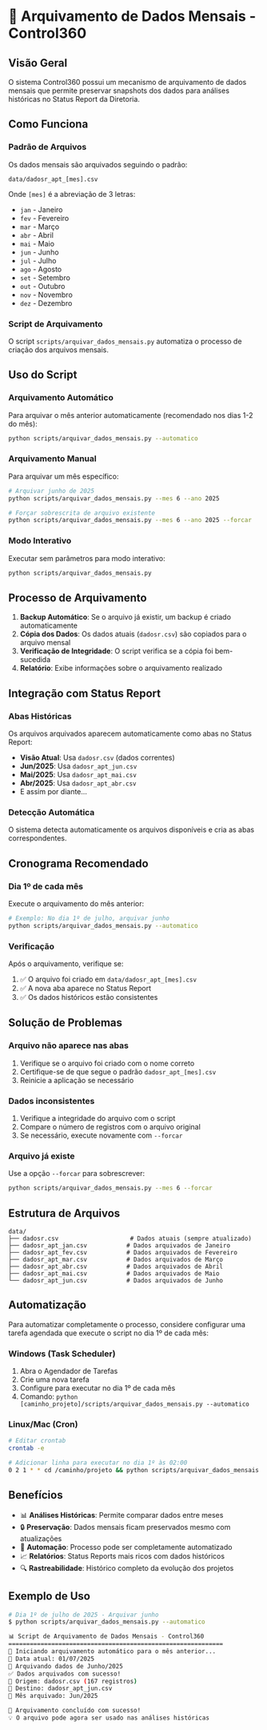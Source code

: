 # 📁 Arquivamento de Dados Mensais - Control360

## Visão Geral

O sistema Control360 possui um mecanismo de arquivamento de dados mensais que permite preservar snapshots dos dados para análises históricas no Status Report da Diretoria.

## Como Funciona

### Padrão de Arquivos

Os dados mensais são arquivados seguindo o padrão:
```
data/dadosr_apt_[mes].csv
```

Onde `[mes]` é a abreviação de 3 letras:
- `jan` - Janeiro
- `fev` - Fevereiro  
- `mar` - Março
- `abr` - Abril
- `mai` - Maio
- `jun` - Junho
- `jul` - Julho
- `ago` - Agosto
- `set` - Setembro
- `out` - Outubro
- `nov` - Novembro
- `dez` - Dezembro

### Script de Arquivamento

O script `scripts/arquivar_dados_mensais.py` automatiza o processo de criação dos arquivos mensais.

## Uso do Script

### Arquivamento Automático

Para arquivar o mês anterior automaticamente (recomendado nos dias 1-2 do mês):

```bash
python scripts/arquivar_dados_mensais.py --automatico
```

### Arquivamento Manual

Para arquivar um mês específico:

```bash
# Arquivar junho de 2025
python scripts/arquivar_dados_mensais.py --mes 6 --ano 2025

# Forçar sobrescrita de arquivo existente
python scripts/arquivar_dados_mensais.py --mes 6 --ano 2025 --forcar
```

### Modo Interativo

Executar sem parâmetros para modo interativo:

```bash
python scripts/arquivar_dados_mensais.py
```

## Processo de Arquivamento

1. **Backup Automático**: Se o arquivo já existir, um backup é criado automaticamente
2. **Cópia dos Dados**: Os dados atuais (`dadosr.csv`) são copiados para o arquivo mensal
3. **Verificação de Integridade**: O script verifica se a cópia foi bem-sucedida
4. **Relatório**: Exibe informações sobre o arquivamento realizado

## Integração com Status Report

### Abas Históricas

Os arquivos arquivados aparecem automaticamente como abas no Status Report:
- **Visão Atual**: Usa `dadosr.csv` (dados correntes)
- **Jun/2025**: Usa `dadosr_apt_jun.csv`
- **Mai/2025**: Usa `dadosr_apt_mai.csv`
- **Abr/2025**: Usa `dadosr_apt_abr.csv`
- E assim por diante...

### Detecção Automática

O sistema detecta automaticamente os arquivos disponíveis e cria as abas correspondentes.

## Cronograma Recomendado

### Dia 1º de cada mês

Execute o arquivamento do mês anterior:

```bash
# Exemplo: No dia 1º de julho, arquivar junho
python scripts/arquivar_dados_mensais.py --automatico
```

### Verificação

Após o arquivamento, verifique se:

1. ✅ O arquivo foi criado em `data/dadosr_apt_[mes].csv`
2. ✅ A nova aba aparece no Status Report
3. ✅ Os dados históricos estão consistentes

## Solução de Problemas

### Arquivo não aparece nas abas

1. Verifique se o arquivo foi criado com o nome correto
2. Certifique-se de que segue o padrão `dadosr_apt_[mes].csv`
3. Reinicie a aplicação se necessário

### Dados inconsistentes

1. Verifique a integridade do arquivo com o script
2. Compare o número de registros com o arquivo original
3. Se necessário, execute novamente com `--forcar`

### Arquivo já existe

Use a opção `--forcar` para sobrescrever:

```bash
python scripts/arquivar_dados_mensais.py --mes 6 --forcar
```

## Estrutura de Arquivos

```
data/
├── dadosr.csv                    # Dados atuais (sempre atualizado)
├── dadosr_apt_jan.csv           # Dados arquivados de Janeiro
├── dadosr_apt_fev.csv           # Dados arquivados de Fevereiro
├── dadosr_apt_mar.csv           # Dados arquivados de Março
├── dadosr_apt_abr.csv           # Dados arquivados de Abril
├── dadosr_apt_mai.csv           # Dados arquivados de Maio
└── dadosr_apt_jun.csv           # Dados arquivados de Junho
```

## Automatização

Para automatizar completamente o processo, considere configurar uma tarefa agendada que execute o script no dia 1º de cada mês:

### Windows (Task Scheduler)

1. Abra o Agendador de Tarefas
2. Crie uma nova tarefa
3. Configure para executar no dia 1º de cada mês
4. Comando: `python [caminho_projeto]/scripts/arquivar_dados_mensais.py --automatico`

### Linux/Mac (Cron)

```bash
# Editar crontab
crontab -e

# Adicionar linha para executar no dia 1º às 02:00
0 2 1 * * cd /caminho/projeto && python scripts/arquivar_dados_mensais.py --automatico
```

## Benefícios

- 📊 **Análises Históricas**: Permite comparar dados entre meses
- 🔒 **Preservação**: Dados mensais ficam preservados mesmo com atualizações
- 🚀 **Automação**: Processo pode ser completamente automatizado
- 📈 **Relatórios**: Status Reports mais ricos com dados históricos
- 🔍 **Rastreabilidade**: Histórico completo da evolução dos projetos

## Exemplo de Uso

```bash
# Dia 1º de julho de 2025 - Arquivar junho
$ python scripts/arquivar_dados_mensais.py --automatico

📊 Script de Arquivamento de Dados Mensais - Control360
============================================================
🤖 Iniciando arquivamento automático para o mês anterior...
📅 Data atual: 01/07/2025
📂 Arquivando dados de Junho/2025
✅ Dados arquivados com sucesso!
📁 Origem: dadosr.csv (167 registros)
📁 Destino: dadosr_apt_jun.csv
📅 Mês arquivado: Jun/2025

🎉 Arquivamento concluído com sucesso!
💡 O arquivo pode agora ser usado nas análises históricas
``` 